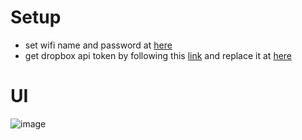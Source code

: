
# Setup
- set wifi name and password at [here](https://github.com/Techyhans/esp32-video/blob/main/settings.h#L20-L21)
- get dropbox api token by following this [link](http://99rabbits.com/get-dropbox-access-token/) and replace it at [here](https://github.com/Techyhans/esp32-video/blob/main/settings.h#L48)


# UI
![image](https://user-images.githubusercontent.com/81958029/138068254-e360aa6f-6d08-40d8-a16b-58ecc2b64c8e.png)

